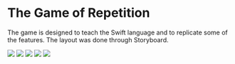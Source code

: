 # The Game of Repetition 

The game is designed to teach the Swift language and to replicate some of the features. The layout was done through Storyboard.

![](https://github.com/evsxe/MiniGame/blob/main/Photo/GameOne.png?raw=true)
![](https://github.com/evsxe/MiniGame/blob/main/Photo/GameScreen.png?raw=true)
![](https://github.com/evsxe/MiniGame/blob/main/Photo/GameTwo.png?raw=true)
![](https://github.com/evsxe/MiniGame/blob/main/Photo/GameTwo.png?raw=true)
![](https://github.com/evsxe/MiniGame/blob/main/Photo/GameTwo.png?raw=true)

